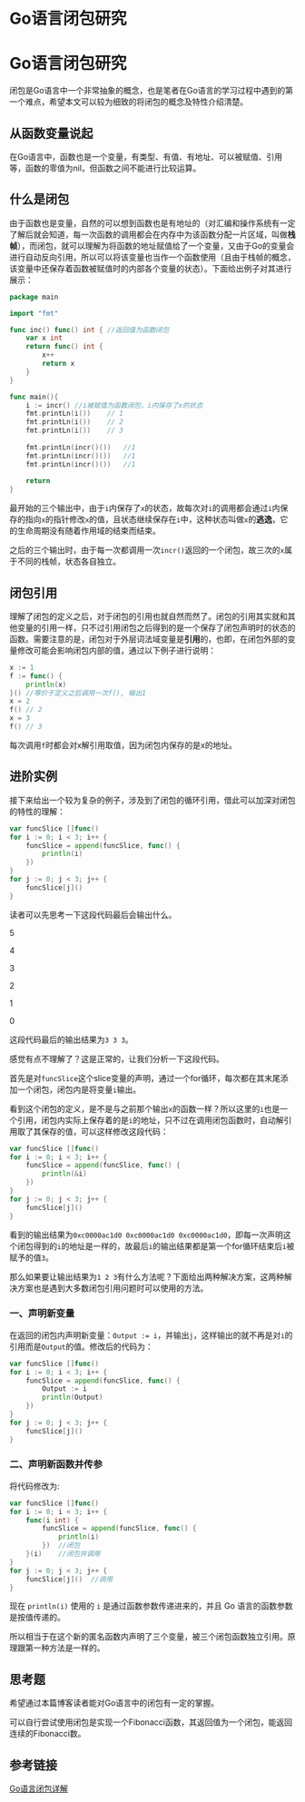 # Go语言闭包研究


# Go语言闭包研究

闭包是Go语言中一个非常抽象的概念，也是笔者在Go语言的学习过程中遇到的第一个难点，希望本文可以较为细致的将闭包的概念及特性介绍清楚。

## 从函数变量说起

在Go语言中，函数也是一个变量，有类型、有值、有地址、可以被赋值、引用等，函数的零值为nil，但函数之间不能进行比较运算。

## 什么是闭包

由于函数也是变量，自然的可以想到函数也是有地址的（对汇编和操作系统有一定了解后就会知道，每一次函数的调用都会在内存中为该函数分配一片区域，叫做**栈帧**），而闭包，就可以理解为将函数的地址赋值给了一个变量，又由于Go的变量会进行自动反向引用，所以可以将该变量也当作一个函数使用（且由于栈帧的概念，该变量中还保存着函数被赋值时的内部各个变量的状态）。下面给出例子对其进行展示：

```go
package main

import "fmt"

func inc() func() int {	//返回值为函数闭包
    var x int
    return func() int {
        x++
        return x
    }
}

func main(){
    i := incr()	//i被赋值为函数闭包，i内保存了x的状态
    fmt.printLn(i())	// 1
    fmt.printLn(i())	// 2
    fmt.printLn(i())	// 3
    
    fmt.printLn(incr()())	//1
    fmt.printLn(incr()())	//1
    fmt.printLn(incr()())	//1
    
    return
}
```

最开始的三个输出中，由于`i`内保存了`x`的状态，故每次对`i`的调用都会通过`i`内保存的指向`x`的指针修改`x`的值，且状态继续保存在`i`中，这种状态叫做`x`的**逃逸**，它的生命周期没有随着作用域的结束而结束。

之后的三个输出时，由于每一次都调用一次`incr()`返回的一个闭包，故三次的`x`属于不同的栈帧，状态各自独立。

## 闭包引用

理解了闭包的定义之后，对于闭包的引用也就自然而然了。闭包的引用其实就和其他变量的引用一样，只不过引用闭包之后得到的是一个保存了闭包声明时的状态的函数。需要注意的是，闭包对于外层词法域变量是**引用**的，也即，在闭包外部的变量修改可能会影响闭包内部的值，通过以下例子进行说明：

```go
x := 1
f := func() {
	println(x)
}()	//等价于定义之后调用一次f(), 输出1
x = 2
f()	// 2
x = 3
f()	// 3
```

每次调用`f`时都会对x解引用取值，因为闭包内保存的是x的地址。

## 进阶实例

接下来给出一个较为复杂的例子，涉及到了闭包的循环引用，借此可以加深对闭包的特性的理解：

```go
var funcSlice []func()
for i := 0; i < 3; i++ {
	funcSlice = append(funcSlice, func() {
		println(i)
	})
}
for j := 0; j < 3; j++ {
	funcSlice[j]()
}
```

读者可以先思考一下这段代码最后会输出什么。

5

4

3

2

1

0

这段代码最后的输出结果为`3 3 3`。

感觉有点不理解了？这是正常的，让我们分析一下这段代码。

首先是对`funcSlice`这个slice变量的声明，通过一个for循环，每次都在其末尾添加一个闭包，闭包内是将变量`i`输出。

看到这个闭包的定义，是不是与之前那个输出`x`的函数一样？所以这里的`i`也是一个引用，闭包内实际上保存着的是`i`的地址，只不过在调用闭包函数时，自动解引用取了其保存的值，可以这样修改这段代码：

```go
var funcSlice []func()
for i := 0; i < 3; i++ {
	funcSlice = append(funcSlice, func() {
		println(&i)
	})
}
for j := 0; j < 3; j++ {
	funcSlice[j]()
}
```

看到的输出结果为`0xc0000ac1d0 0xc0000ac1d0 0xc0000ac1d0`，即每一次声明这个闭包得到的`i`的地址是一样的，故最后`i`的输出结果都是第一个for循环结束后`i`被赋予的值`3`。

那么如果要让输出结果为`1 2 3`有什么方法呢？下面给出两种解决方案，这两种解决方案也是遇到大多数闭包引用问题时可以使用的方法。

### 一、声明新变量

在返回的闭包内声明新变量：`Output := i`，并输出`j`，这样输出的就不再是对`i`的引用而是`Output`的值。修改后的代码为：

```go
var funcSlice []func()
for i := 0; i < 3; i++ {
	funcSlice = append(funcSlice, func() {
        Output := i
		println(Output)
	})
}
for j := 0; j < 3; j++ {
	funcSlice[j]()
}
```

### 二、声明新函数并传参

将代码修改为:

```go
var funcSlice []func()
for i := 0; i < 3; i++ {
	func(i int) {
		funcSlice = append(funcSlice, func() {
			println(i)
		})	//闭包
	}(i)	//闭包并调用
}
for j := 0; j < 3; j++ {
	funcSlice[j]()	//调用
}
```

现在 `println(i)` 使用的 `i` 是通过函数参数传递进来的，并且 Go 语言的函数参数是按值传递的。

所以相当于在这个新的匿名函数内声明了三个变量，被三个闭包函数独立引用。原理跟第一种方法是一样的。

## 思考题

希望通过本篇博客读者能对Go语言中的闭包有一定的掌握。

可以自行尝试使用闭包是实现一个Fibonacci函数，其返回值为一个闭包，能返回连续的Fibonacci数。

## 参考链接

[Go语言闭包详解](https://www.sulinehk.com/post/golang-closure-details/)
